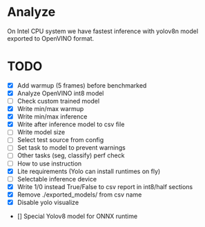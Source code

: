 # Analyze
On Intel CPU system we have fastest inference with yolov8n model exported to OpenVINO format.

# TODO

- [x] Add warmup (5 frames) before benchmarked
- [x] Analyze OpenVINO int8 model
- [ ] Check custom trained model
- [x] Write min/max warmup
- [x] Write min/max inference
- [x] Write after inference model to csv file
- [ ] Write model size
- [ ] Select test source from config
- [ ] Set task to model to prevent warnings
- [ ] Other tasks (seg, classify) perf check
- [ ] How to use instruction
- [x] Lite requirements (Yolo can install runtimes on fly)
- [ ] Selectable inference device
- [x] Write 1/0 instead True/False to csv report in int8/half sections
- [x] Remove ./exported_models/ from csv name
- [x] Disable yolo visualize
- [] Special Yolov8 model for ONNX runtime